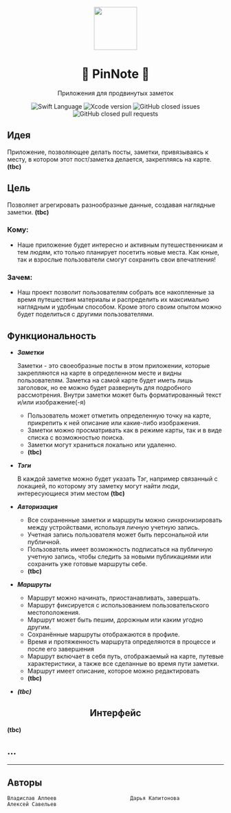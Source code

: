 <div align="center">
<p>
    <img width="100" src="https://raw.githubusercontent.com/SacrumImp/pin-note/featurescreen/images/icon.svg?sanitize=true">
</p>
<h1>📍 PinNote 📍</h1>
</div>
<div align="center">
<p>Приложения для продвинутых заметок</p>

<img src="https://img.shields.io/badge/Swift-5.3-orange%20" alt="Swift Language">  <img src="https://img.shields.io/badge/Xcode-12-%23345caa" alt="Xcode version">  ![GitHub closed issues](https://img.shields.io/github/issues-closed/SacrumImp/travel-note)  ![GitHub closed pull requests](https://img.shields.io/github/issues-pr-closed/SacrumImp/travel-note)

</div>


## Идея

Приложение,  позволяющее делать посты, заметки, привязываясь к месту, в котором этот пост/заметка делается, закрепляясь на карте. **(tbc)**

## Цель

Позволяет агрегировать разнообразные данные, создавая наглядные заметки. **(tbc)**

### Кому:

- Наше приложение будет интересно и активным путешественникам и тем людям, кто только планирует посетить новые места. Как юные, так и взрослые пользователи смогут сохранить свои впечатления!

### Зачем:

- Наш проект позволит пользователям собрать все накопленные за время путешествия материалы и распределить их максимально наглядным и удобным способом. Кроме этого своим опытом можно будет поделиться с другими пользователями.

## Функциональность

- ***Заметки***

    Заметки - это своеобразные посты в этом приложении, которые закрепляются на карте в определенном месте и видны пользователям. Заметка на самой карте будет иметь лишь заголовок, но ее можно будет развернуть для подробного рассмотрения. Внутри заметки может быть форматированный текст и/или изображение(-я) 

    - Пользователь может отметить определенную точку на карте, прикрепить к ней описание или какие-либо изображения.
    - Заметки можно просматривать как в режиме карты, так и в виде списка с возможностью поиска.
    - Заметки могут храниться локально или удаленно.
    - **(tbc)**

- ***Тэги***

    В каждой заметке можно будет указать Тэг, например связанный с локацией, по которому эту заметку могут найти люди, интересующиеся этим местом **(tbc)**

- ***Авторизация***
    - Все сохраненные заметки и маршруты можно синхронизировать между устройствами, используя личную учетную запись.
    - Учетная запись пользователя может быть персональной или публичной.
    - Пользователь имеет возможность подписаться на публичную учетную запись, чтобы следить за новыми публикациями или сохранить уже готовые маршруты себе.
    - **(tbc)**

- ***Маршруты***
    - Маршрут можно начинать, приостанавливать, завершать.
    - Маршрут фиксируется с использованием пользовательского местоположения.
    - Маршрут может быть пешим, дорожным или каким угодно другим.
    - Сохранённые маршруты отображаются в профиле.
    - Время и протяженность маршрута определяются в процессе и после его завершения
    - Маршрут включает в себя путь, отображаемый на карте, путевые характеристики, а также все сделанные во время пути заметки.
    - Маршрут имеет описание, которое можно редактировать
    - **(tbc)**

- ***(tbc)***

<div align="center">
<h2><b>Интерфейс</b></h2>
</div>
<div align="center">
    <link title="FIGMA" href="https://www.figma.com/file/RIvTASjmTJufIFqNp7s3ij/pin-note?node-id=3%3A12902"> 
</div>

**(tbc)**

## ...
---
## Авторы
```
Владислав Алпеев                        Дарья Капитонова                        Алексей Савельев
```

